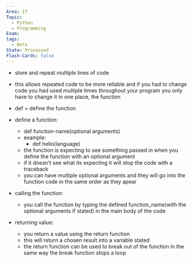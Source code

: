 ```yaml
---
Area: IT
Topic:
  - Python
  - Programming
Exam: 
tags:
  - Note
State: Processed
Flash-Cards: false
---
```

- store and repeat multiple lines of code
- this allows repeated code to be more reliable and if you had to change code you had used multiple times throughout your program you only have to change it in one place, the function
- def = define the function

- define a function:
  - def function-name(optional arguments)
  - example:
    - def hello(language)
  - the function is expecting to see something passed in when you define the function with an optional argument
  - if it doesn't see what its expecting it will stop the code with a traceback
  - you can have multiple optional arguments and they will go into the function code in the same order as they apear

- calling the function:
  - you call the function by typing the defined function_name(with the optional arguments if stated) in the main body of the code

- returning value:
  - you return a value using the return function
  - this will return a chosen result into a variable stated
  - the return function can be used to break out of the function in the same way the break function stops a loop
